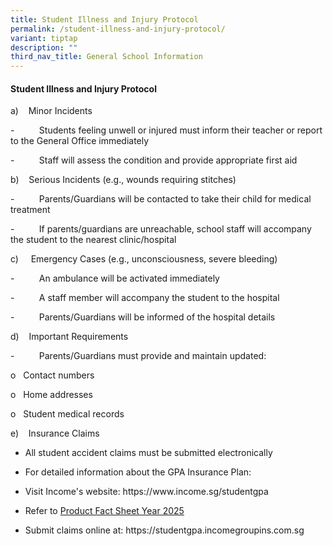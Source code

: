 ```yaml
---
title: Student Illness and Injury Protocol
permalink: /student-illness-and-injury-protocol/
variant: tiptap
description: ""
third_nav_title: General School Information
---
```

<h4><strong>Student Illness and Injury Protocol</strong></h4>
<p>a)&nbsp;&nbsp;&nbsp; Minor Incidents</p>
<p>-&nbsp;&nbsp;&nbsp;&nbsp;&nbsp;&nbsp;&nbsp;&nbsp;&nbsp; Students feeling
unwell or injured must inform their teacher or report to the General Office
immediately</p>
<p>-&nbsp;&nbsp;&nbsp;&nbsp;&nbsp;&nbsp;&nbsp;&nbsp;&nbsp; Staff will assess
the condition and provide appropriate first aid</p>
<p>b)&nbsp;&nbsp;&nbsp; Serious Incidents (e.g., wounds requiring stitches)</p>
<p>-&nbsp;&nbsp;&nbsp;&nbsp;&nbsp;&nbsp;&nbsp;&nbsp;&nbsp; Parents/Guardians
will be contacted to take their child for medical treatment</p>
<p>-&nbsp;&nbsp;&nbsp;&nbsp;&nbsp;&nbsp;&nbsp;&nbsp;&nbsp; If parents/guardians
are unreachable, school staff will accompany the student to the nearest
clinic/hospital</p>
<p>c)&nbsp;&nbsp;&nbsp;&nbsp; Emergency Cases (e.g., unconsciousness, severe
bleeding)</p>
<p>-&nbsp;&nbsp;&nbsp;&nbsp;&nbsp;&nbsp;&nbsp;&nbsp;&nbsp; An ambulance will
be activated immediately</p>
<p>-&nbsp;&nbsp;&nbsp;&nbsp;&nbsp;&nbsp;&nbsp;&nbsp;&nbsp; A staff member
will accompany the student to the hospital</p>
<p>-&nbsp;&nbsp;&nbsp;&nbsp;&nbsp;&nbsp;&nbsp;&nbsp;&nbsp; Parents/Guardians
will be informed of the hospital details</p>
<p>d)&nbsp;&nbsp;&nbsp; Important Requirements</p>
<p>-&nbsp;&nbsp;&nbsp;&nbsp;&nbsp;&nbsp;&nbsp;&nbsp;&nbsp; Parents/Guardians
must provide and maintain updated:</p>
<p>o&nbsp;&nbsp; Contact numbers</p>
<p>o&nbsp;&nbsp; Home addresses</p>
<p>o&nbsp;&nbsp; Student medical records</p>
<p>e)&nbsp;&nbsp;&nbsp; Insurance Claims</p>
<ul data-tight="true" class="tight">
<li>
<p>All student accident claims must be submitted electronically</p>
</li>
</ul>
<ul data-tight="true" class="tight">
<li>
<p>For detailed information about the GPA Insurance Plan:</p>
</li>
</ul>
<ul data-tight="true" class="tight">
<li>
<p>Visit Income's website: <a rel="noopener noreferrer nofollow" target="_blank">https://www.income.sg/studentgpa</a>
</p>
</li>
</ul>
<ul data-tight="true" class="tight">
<li>
<p>Refer to <a href="/files/4b__GP_Insurance_Product_Fact_Sheet__Year_2025_.pdf" rel="noopener noreferrer nofollow" target="_blank">Product Fact Sheet Year 2025</a>
</p>
</li>
</ul>
<ul data-tight="true" class="tight">
<li>
<p>Submit claims online at: <a rel="noopener noreferrer nofollow" target="_blank">https://studentgpa.incomegroupins.com.sg</a>
</p>
<p></p>
</li>
</ul>
<p></p>